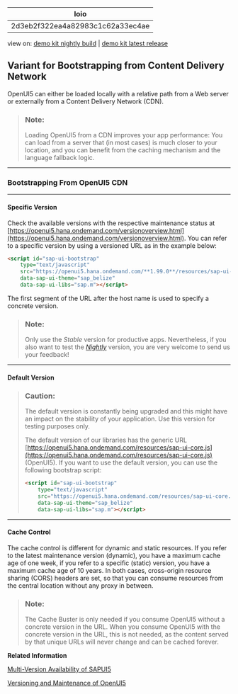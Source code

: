 <!-- loio2d3eb2f322ea4a82983c1c62a33ec4ae -->

| loio |
| -----|
| 2d3eb2f322ea4a82983c1c62a33ec4ae |

<div id="loio">

view on: [demo kit nightly build](https://openui5nightly.hana.ondemand.com/#/topic/2d3eb2f322ea4a82983c1c62a33ec4ae) | [demo kit latest release](https://openui5.hana.ondemand.com/#/topic/2d3eb2f322ea4a82983c1c62a33ec4ae)</div>

## Variant for Bootstrapping from Content Delivery Network

OpenUI5 can either be loaded locally with a relative path from a Web server or externally from a Content Delivery Network \(CDN\). 

> ### Note:  
> Loading OpenUI5 from a CDN improves your app performance: You can load from a server that \(in most cases\) is much closer to your location, and you can benefit from the caching mechanism and the language fallback logic.

***

<a name="loio2d3eb2f322ea4a82983c1c62a33ec4ae__section_ekc_ct3_vjb"/>

### Bootstrapping From OpenUI5 CDN

***

#### Specific Version

Check the available versions with the respective maintenance status at [https://openui5.hana.ondemand.com/versionoverview.html](https://openui5.hana.ondemand.com/versionoverview.html). You can refer to a specific version by using a versioned URL as in the example below:

``` html
<script id="sap-ui-bootstrap"
    type="text/javascript"
    src="https://openui5.hana.ondemand.com/**1.99.0**/resources/sap-ui-core.js"
    data-sap-ui-theme="sap_belize"
    data-sap-ui-libs="sap.m"></script>


```

The first segment of the URL after the host name is used to specify a concrete version.

> ### Note:  
> Only use the *Stable* version for productive apps. Nevertheless, if you also want to test the [*Nightly*](https://openui5nightly.hana.ondemand.com) version, you are very welcome to send us your feedback!

***

#### Default Version

> ### Caution:  
> The default version is constantly being upgraded and this might have an impact on the stability of your application. Use this version for testing purposes only.
> 
> The default version of our libraries has the generic URL [https://openui5.hana.ondemand.com/resources/sap-ui-core.js](https://openui5.hana.ondemand.com/resources/sap-ui-core.js) \(OpenUI5\). If you want to use the default version, you can use the following bootstrap script:
> 
> ``` html
> <script id="sap-ui-bootstrap"
>     type="text/javascript"
>     src="https://openui5.hana.ondemand.com/resources/sap-ui-core.js"
>     data-sap-ui-theme="sap_belize"
>     data-sap-ui-libs="sap.m"></script>
> 
> ```

***

#### Cache Control

The cache control is different for dynamic and static resources. If you refer to the latest maintenance version \(dynamic\), you have a maximum cache age of one week, if you refer to a specific \(static\) version, you have a maximum cache age of 10 years. In both cases, cross-origin resource sharing \(CORS\) headers are set, so that you can consume resources from the central location without any proxy in between.

> ### Note:  
> The Cache Buster is only needed if you consume OpenUI5 without a concrete version in the URL. When you consume OpenUI5 with the concrete version in the URL, this is not needed, as the content served by that unique URLs will never change and can be cached forever.

**Related Information**  


[Multi-Version Availability of SAPUI5](https://blogs.sap.com/2015/07/30/multi-version-availability-of-sapui5)

[Versioning and Maintenance of OpenUI5](Versioning_and_Maintenance_of_OpenUI5_91f0214.md "Versioning and maintenance strategy for OpenUI5.")

